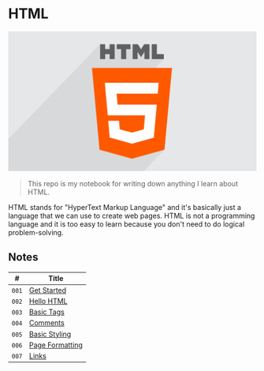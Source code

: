 # HTML

![HTML Logo](media/html-logo.png)

> This repo is my notebook for writing down anything I learn about HTML.

HTML stands for "HyperText Markup Language" and it's basically just a language that we can use to create web pages. HTML is not a programming language and it is too easy to learn because you don't need to do logical problem-solving.

## Notes

|#    |Title                                      |
| --- | ----------------------------------------- |
|`001`|[Get Started](notes/GetStarted.md)         |
|`002`|[Hello HTML](notes/HelloHTML.md)           |
|`003`|[Basic Tags](notes/BasicTags.md)           |
|`004`|[Comments](notes/Comments.md)              |
|`005`|[Basic Styling](notes/BasicStyling.md)     |
|`006`|[Page Formatting](notes/PageFormatting.md) |
|`007`|[Links](notes/Links.md)                    |
